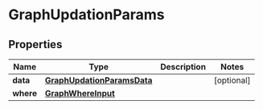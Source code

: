 

# GraphUpdationParams


## Properties

Name | Type | Description | Notes
------------ | ------------- | ------------- | -------------
**data** | [**GraphUpdationParamsData**](GraphUpdationParamsData.md) |  |  [optional]
**where** | [**GraphWhereInput**](GraphWhereInput.md) |  | 



